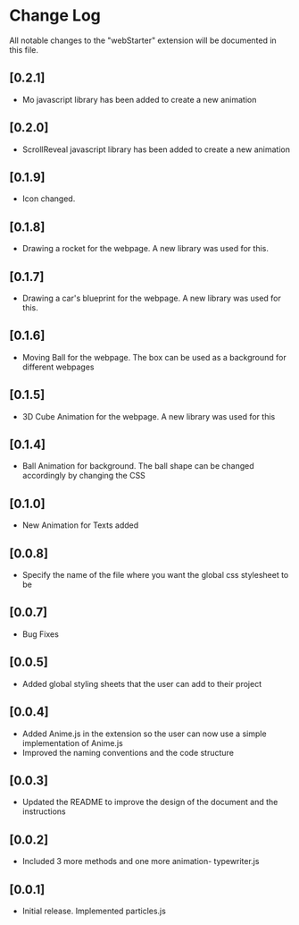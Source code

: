 # Change Log

All notable changes to the "webStarter" extension will be documented in this file.

## [0.2.1]

- Mo javascript library has been added to create a new animation

## [0.2.0]

- ScrollReveal javascript library has been added to create a new animation

## [0.1.9]

- Icon changed.

## [0.1.8]

- Drawing a rocket for the webpage. A new library was used for this.

## [0.1.7]

- Drawing a car's blueprint for the webpage. A new library was used for this.

## [0.1.6]

- Moving Ball for the webpage. The box can be used as a background for different webpages

## [0.1.5]

- 3D Cube Animation for the webpage. A new library was used for this

## [0.1.4]

- Ball Animation for background. The ball shape can be changed accordingly by changing the CSS

## [0.1.0]

- New Animation for Texts added

## [0.0.8]

- Specify the name of the file where you want the global css stylesheet to be

## [0.0.7]

- Bug Fixes

## [0.0.5]

- Added global styling sheets that the user can add to their project

## [0.0.4]

- Added Anime.js in the extension so the user can now use a simple implementation of Anime.js
- Improved the naming conventions and the code structure

## [0.0.3]

- Updated the README to improve the design of the document and the instructions

## [0.0.2]

- Included 3 more methods and one more animation- typewriter.js

## [0.0.1]

- Initial release. Implemented particles.js
